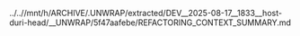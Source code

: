 ../..//mnt/h/ARCHIVE/.UNWRAP/extracted/DEV__2025-08-17__1833__host-duri-head/__UNWRAP/5f47aafebe/REFACTORING_CONTEXT_SUMMARY.md